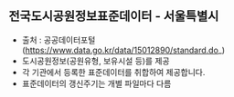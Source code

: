 ## 전국도시공원정보표준데이터 - 서울특별시 
- 출처 : 공공데이터포털(https://www.data.go.kr/data/15012890/standard.do_)
- 도시공원정보(공원유형, 보유시설 등)를 제공 
- 각 기관에서 등록한 표준데이터를 취합하여 제공합니다. 
- 표준데이터의 갱신주기는 개별 파일마다 다름

